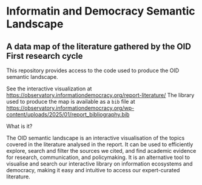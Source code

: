 # Informatin and Democracy Semantic Landscape
## A data map of the literature gathered by the OID First research cycle

This repository provides access to the code used to produce the OID semantic landscape. 

See the interactive visualization at <https://observatory.informationdemocracy.org/report-literature/>
The library used to produce the map is available as a `bib` file at <https://observatory.informationdemocracy.org/wp-content/uploads/2025/01/report_bibliography.bib>

What is it?

The OID semantic landscape is an interactive visualisation of the topics covered in the literature analysed in the report. It can be used to efficiently explore, search and filter the sources we cited, and find academic evidence for research, communication, and policymaking. It is an alternative tool to visualise and search our interactive library on information ecosystems and democracy, making it easy and intuitive to access our expert-curated literature. 

